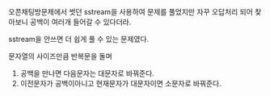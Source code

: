오픈채팅방문제에서 썻던 sstream을 사용하여 문제를 풀었지만
자꾸 오답처리 되어 찾아보니 공백이 여러개 들어갈 수 있다더라.

sstream을 안쓰면 더 쉽게 풀 수 있는 문제였다.

문자열의 사이즈만큼 반복문을 돌며
1. 공백을 만나면 다음문자는 대문자로 바꿔준다.
2. 이전문자가 공백이아니고 현재문자가 대문자이면 소문자로 바꿔준다.